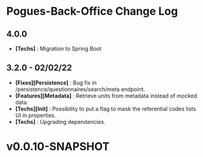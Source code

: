 # Pogues-Back-Office Change Log

## 4.0.0
- **[Techs]** : Migration to Spring Boot

## 3.2.0 - 02/02/22

- **[Fixes][Persistence]** : Bug fix in /persistence/questionnaires/search/meta endpoint.
- **[Features][Metadata]** : Retrieve units from metadata instead of mocked data.
- **[Techs][Init]** : Possibility to put a flag to mask the referential codes lists UI in properties.
- **[Techs]** : Upgrading dependencies.

# v0.0.10-SNAPSHOT
